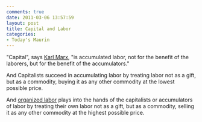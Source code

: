 ```yaml
---
comments: true
date: 2011-03-06 13:57:59
layout: post
title: Capital and Labor
categories:
- Today's Maurin
---
```


"Capital", says [Karl Marx](http://en.wikipedia.org/wiki/Karl_Marx),
"is accumulated labor,
not for the benefit of the laborers,
but for the benefit of the accumulators."

And Capitalists succeed
in accumulating labor
by treating labor
not as a gift,
but as a commodity,
buying it as any other commodity
at the lowest possible price.

And [organized labor](http://en.wikipedia.org/wiki/Trade_union)
plays into the hands
of the capitalists
or accumulators of labor
by treating their own labor
not as a gift,
but as a commodity,
selling it as any other commodity
at the highest possible price.